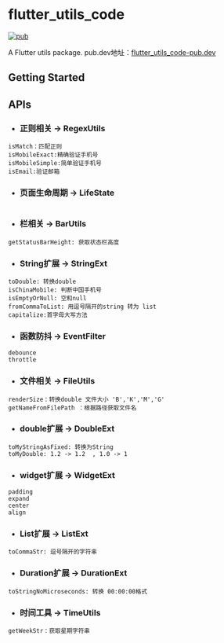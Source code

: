 
[pubSvg]: https://img.shields.io/badge/pub-0.0.3-brightgreen
[pub]: https://github.com/panzhoutao/flutter_utils_code
[flutter_utils_code-pub.dev]: https://pub.dev/packages/flutter_utils_code


# flutter_utils_code
[![pub][pubSvg]][pub] 

A Flutter utils package.
pub.dev地址：[flutter_utils_code-pub.dev]

## Getting Started

## APIs
* ### 正则相关 -> RegexUtils
```
isMatch：匹配正则
isMobileExact:精确验证手机号
isMobileSimple:简单验证手机号
isEmail:验证邮箱
```


* ### 页面生命周期 -> LifeState
```

```


* ### 栏相关 -> BarUtils
```
getStatusBarHeight: 获取状态栏高度
```

* ### String扩展 -> StringExt
```
toDouble: 转换double
isChinaMobile: 判断中国手机号
isEmptyOrNull: 空和null
fromCommaToList: 用逗号隔开的string 转为 list
capitalize:首字母大写方法
```

* ### 函数防抖 -> EventFilter
```
debounce
throttle
```

* ### 文件相关 -> FileUtils
```
renderSize：转换double 文件大小 'B','K','M','G'
getNameFromFilePath ：根据路径获取文件名
```

* ### double扩展 -> DoubleExt
```
toMyStringAsFixed: 转换为String
toMyDouble: 1.2 -> 1.2  , 1.0 -> 1
```

* ### widget扩展 -> WidgetExt
```
padding
expand
center
align
```

* ### List扩展 -> ListExt
```
toCommaStr: 逗号隔开的字符串
```

* ### Duration扩展 -> DurationExt
```
toStringNoMicroseconds: 转换 00:00:00格式
```

* ### 时间工具 -> TimeUtils
```
getWeekStr：获取星期字符串
```
